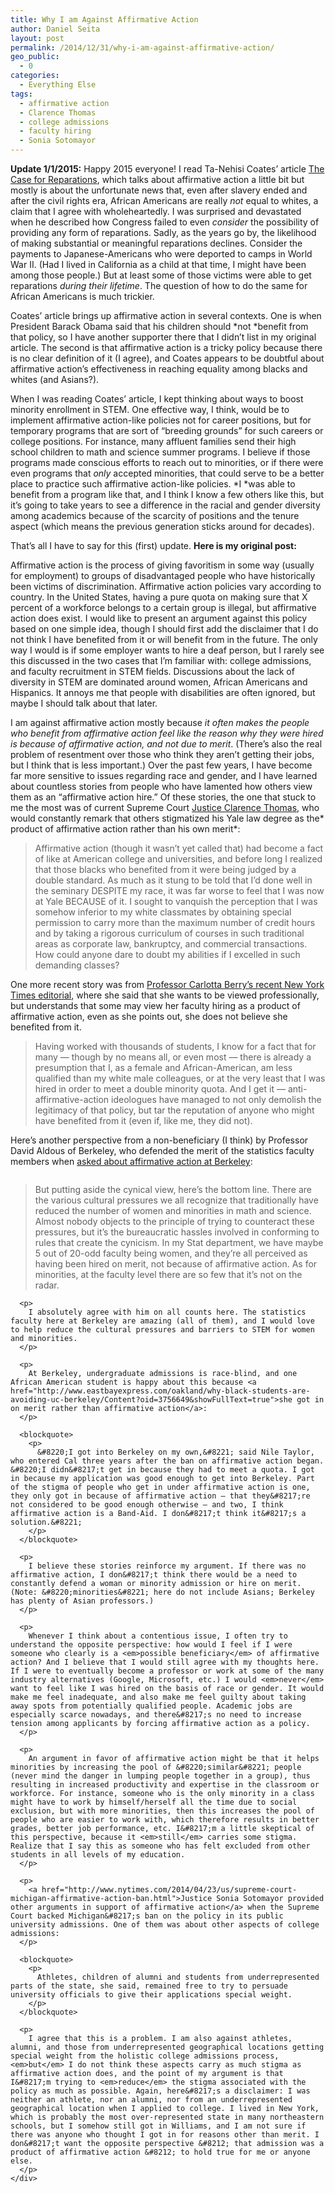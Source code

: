 ```yaml
---
title: Why I am Against Affirmative Action
author: Daniel Seita
layout: post
permalink: /2014/12/31/why-i-am-against-affirmative-action/
geo_public:
  - 0
categories:
  - Everything Else
tags:
  - affirmative action
  - Clarence Thomas
  - college admissions
  - faculty hiring
  - Sonia Sotomayor
---
```

**Update 1/1/2015:** Happy 2015 everyone! I read Ta-Nehisi Coates&#8217; article [The Case for Reparations][1], which talks about affirmative action a little bit but mostly is about the unfortunate news that, even after slavery ended and after the civil rights era, African Americans are really *not* equal to whites, a claim that I agree with wholeheartedly. I was surprised and devastated when he described how Congress failed to even *consider* the possibility of providing any form of reparations. Sadly, as the years go by, the likelihood of making substantial or meaningful reparations declines. Consider the payments to Japanese-Americans who were deported to camps in World War II. (Had I lived in California as a child at that time, I might have been among those people.) But at least some of those victims were able to get reparations *during their lifetime*. The question of how to do the same for African Americans is much trickier.

Coates&#8217; article brings up affirmative action in several contexts. One is when President Barack Obama said that his children should *not *benefit from that policy, so I have another supporter there that I didn&#8217;t list in my original article. The second is that affirmative action is a tricky policy because there is no clear definition of it (I agree), and Coates appears to be doubtful about affirmative action&#8217;s effectiveness in reaching equality among blacks and whites (and Asians?).

When I was reading Coates&#8217; article, I kept thinking about ways to boost minority enrollment in STEM. One effective way, I think, would be to implement affirmative action-like policies not for career positions, but for temporary programs that are sort of &#8220;breeding grounds&#8221; for such careers or college positions. For instance, many affluent families send their high school children to math and science summer programs. I believe if those programs made conscious efforts to reach out to minorities, or if there were even programs that *only* accepted minorities, that could serve to be a better place to practice such affirmative action-like policies. *I *was able to benefit from a program like that, and I think I know a few others like this, but it&#8217;s going to take years to see a difference in the racial and gender diversity among academics because of the scarcity of positions and the tenure aspect (which means the previous generation sticks around for decades).

That&#8217;s all I have to say for this (first) update. **Here is my original post:**

Affirmative action is the process of giving favoritism in some way (usually for employment) to groups of disadvantaged people who have historically been victims of discrimination. Affirmative action policies vary according to country. In the United States, having a pure quota on making sure that X percent of a workforce belongs to a certain group is illegal, but affirmative action does exist. I would like to present an argument against this policy based on one simple idea, though I should first add the disclaimer that I do not think I have benefited from it or will benefit from in the future. The only way I would is if some employer wants to hire a deaf person, but I rarely see this discussed in the two cases that I&#8217;m familiar with: college admissions, and faculty recruitment in STEM fields. Discussions about the lack of diversity in STEM are dominated around women, African Americans and Hispanics. It annoys me that people with disabilities are often ignored, but maybe I should talk about that later.

I am against affirmative action mostly because *it often makes the people who benefit from affirmative action feel like the reason why they were hired is because of affirmative action, and not due to merit*. (There&#8217;s also the real problem of resentment over those who think they aren&#8217;t getting their jobs, but I think that is less important.) Over the past few years, I have become far more sensitive to issues regarding race and gender, and I have learned about countless stories from people who have lamented how others view them as an &#8220;affirmative action hire.&#8221; Of these stories, the one that stuck to me the most was of current Supreme Court [Justice Clarence Thomas][2], who would constantly remark that others stigmatized his Yale law degree as the* product of affirmative action rather than his own merit*:

> Affirmative action (though it wasn&#8217;t yet called that) had become a fact of like at American college and universities, and before long I realized that those blacks who benefited from it were being judged by a double standard. As much as it stung to be told that I&#8217;d done well in the seminary DESPITE my race, it was far worse to feel that I was now at Yale BECAUSE of it. I sought to vanquish the perception that I was somehow inferior to my white classmates by obtaining special permission to carry more than the maximum number of credit hours and by taking a rigorous curriculum of courses in such traditional areas as corporate law, bankruptcy, and commercial transactions. How could anyone dare to doubt my abilities if I excelled in such demanding classes?

One more recent story was from [Professor Carlotta Berry&#8217;s recent New York Times editorial][3], where she said that she wants to be viewed professionally, but understands that some may view her faculty hiring as a product of affirmative action, even as she points out, she does not believe she benefited from it.

> Having worked with thousands of students, I know for a fact that for many — though by no means all, or even most — there is already a presumption that I, as a female and African-American, am less qualified than my white male colleagues, or at the very least that I was hired in order to meet a double minority quota. And I get it — anti-affirmative-action ideologues have managed to not only demolish the legitimacy of that policy, but tar the reputation of anyone who might have benefited from it (even if, like me, they did not).

Here&#8217;s another perspective from a non-beneficiary (I think) by Professor David Aldous of Berkeley, who defended the merit of the statistics faculty members when [asked about affirmative action at Berkeley][4]:

<div class="page" title="Page 17">
  <div class="layoutArea">
    <div class="column">
      <blockquote>
        <p>
          But putting aside the cynical view, here&#8217;s the bottom line. There are the various cultural pressures we all recognize that traditionally have reduced the number of women and minorities in math and science. Almost nobody objects to the principle of trying to counteract these pressures, but it&#8217;s the bureaucratic hassles involved in conforming to rules that create the cynicism. In my Stat department, we have maybe 5 out of 20-odd faculty being women, and they&#8217;re all perceived as having been hired on merit, not because of affirmative action. As for minorities, at the faculty level there are so few that it&#8217;s not on the radar.
        </p>
      </blockquote>
      
      <p>
        I absolutely agree with him on all counts here. The statistics faculty here at Berkeley are amazing (all of them), and I would love to help reduce the cultural pressures and barriers to STEM for women and minorities.
      </p>
      
      <p>
        At Berkeley, undergraduate admissions is race-blind, and one African American student is happy about this because <a href="http://www.eastbayexpress.com/oakland/why-black-students-are-avoiding-uc-berkeley/Content?oid=3756649&showFullText=true">she got in on merit rather than affirmative action</a>:
      </p>
      
      <blockquote>
        <p>
          &#8220;I got into Berkeley on my own,&#8221; said Nile Taylor, who entered Cal three years after the ban on affirmative action began. &#8220;I didn&#8217;t get in because they had to meet a quota. I got in because my application was good enough to get into Berkeley. Part of the stigma of people who get in under affirmative action is one, they only got in because of affirmative action — that they&#8217;re not considered to be good enough otherwise — and two, I think affirmative action is a Band-Aid. I don&#8217;t think it&#8217;s a solution.&#8221;
        </p>
      </blockquote>
      
      <p>
        I believe these stories reinforce my argument. If there was no affirmative action, I don&#8217;t think there would be a need to constantly defend a woman or minority admission or hire on merit. (Note: &#8220;minorities&#8221; here do not include Asians; Berkeley has plenty of Asian professors.)
      </p>
      
      <p>
        Whenever I think about a contentious issue, I often try to understand the opposite perspective: how would I feel if I were someone who clearly is a <em>possible beneficiary</em> of affirmative action? And I believe that I would still agree with my thoughts here. If I were to eventually become a professor or work at some of the many industry alternatives (Google, Microsoft, etc.) I would <em>never</em> want to feel like I was hired on the basis of race or gender. It would make me feel inadequate, and also make me feel guilty about taking away spots from potentially qualified people. Academic jobs are especially scarce nowadays, and there&#8217;s no need to increase tension among applicants by forcing affirmative action as a policy.
      </p>
      
      <p>
        An argument in favor of affirmative action might be that it helps minorities by increasing the pool of &#8220;similar&#8221; people (never mind the danger in lumping people together in a group), thus resulting in increased productivity and expertise in the classroom or workforce. For instance, someone who is the only minority in a class might have to work by himself/herself all the time due to social exclusion, but with more minorities, then this increases the pool of people who are easier to work with, which therefore results in better grades, better job performance, etc. I&#8217;m a little skeptical of this perspective, because it <em>still</em> carries some stigma. Realize that I say this as someone who has felt excluded from other students in all levels of my education.
      </p>
      
      <p>
        <a href="http://www.nytimes.com/2014/04/23/us/supreme-court-michigan-affirmative-action-ban.html">Justice Sonia Sotomayor provided other arguments in support of affirmative action</a> when the Supreme Court backed Michigan&#8217;s ban on the policy in its public university admissions. One of them was about other aspects of college admissions:
      </p>
      
      <blockquote>
        <p>
          Athletes, children of alumni and students from underrepresented parts of the state, she said, remained free to try to persuade university officials to give their applications special weight.
        </p>
      </blockquote>
      
      <p>
        I agree that this is a problem. I am also against athletes, alumni, and those from underrepresented geographical locations getting special weight from the holistic college admissions process, <em>but</em> I do not think these aspects carry as much stigma as affirmative action does, and the point of my argument is that I&#8217;m trying to <em>reduce</em> the stigma associated with the policy as much as possible. Again, here&#8217;s a disclaimer: I was neither an athlete, nor an alumni, nor from an underrepresented geographical location when I applied to college. I lived in New York, which is probably the most over-represented state in many northeastern schools, but I somehow still got in Williams, and I am not sure if there was anyone who thought I got in for reasons other than merit. I don&#8217;t want the opposite perspective &#8212; that admission was a product of affirmative action &#8212; to hold true for me or anyone else.
      </p>
    </div>
  </div>
</div>

 [1]: http://www.theatlantic.com/features/archive/2014/05/the-case-for-reparations/361631/
 [2]: http://www.ontheissues.org/Court/Clarence_Thomas_Civil_Rights.htm
 [3]: http://www.nytimes.com/2014/11/02/opinion/sunday/they-call-me-doctor-berry.html
 [4]: https://www.stat.berkeley.edu/~aldous/Misc/interview_2011.pdf